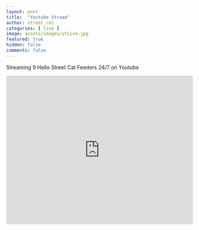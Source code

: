 ```yaml
---
layout: post
title:  "Youtube Stream"
author: street_cat
categories: [ live ]
image: assets/images/ytLive.jpg
featured: true
hidden: false
comments: false
---
```


Streaming 9 Hello Street Cat Feeders 24/7 on Youtube

<iframe 
width="100%" height="400" 
src="https://www.youtube.com/embed/live_stream?channel=UCi2YX0oSg8L0Pb2Mzn2WncQ" 
title="YouTube video player" 
frameborder="0" 
allow="autoplay; encrypted-media; picture-in-picture; web-share"
referrerpolicy="strict-origin-when-cross-origin" 
allowfullscreen>
</iframe>
